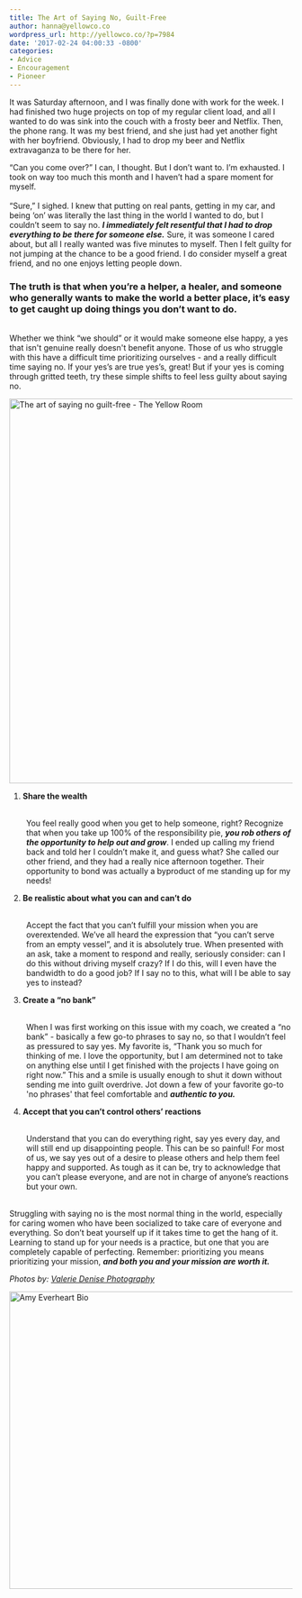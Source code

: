 ```yaml
---
title: The Art of Saying No, Guilt-Free
author: hanna@yellowco.co
wordpress_url: http://yellowco.co/?p=7984
date: '2017-02-24 04:00:33 -0800'
categories:
- Advice
- Encouragement
- Pioneer
---
```

<p><span style="font-weight: 400;">It was Saturday afternoon, and I was finally done with work for the week. I had finished two huge projects on top of my regular client load, and all I wanted to do was sink into the couch with a frosty beer and Netflix.&nbsp;</span><span style="font-weight: 400;">Then, the phone rang. It was my best friend, and she just had yet another fight with her boyfriend. Obviously, I had to drop my beer and Netflix extravaganza to be there for her.</span></p>
<p><span style="font-weight: 400;">&ldquo;Can you come over?&rdquo;&nbsp;</span><span style="font-weight: 400;">I can, I thought. But I don&rsquo;t want to. I&rsquo;m exhausted. I took on way too much this month and I haven&rsquo;t had a spare moment for myself.<br />
</span><span style="font-weight: 400;"><br />
</span><span style="font-weight: 400;">&ldquo;Sure,&rdquo; I sighed. I knew that putting on real pants, getting in my car, and being &lsquo;on&rsquo; was literally the last thing in the world I wanted to do, but I couldn&rsquo;t seem to say no. <em><strong>I immediately felt resentful that I had to drop everything to be there for someone else.</strong></em> Sure, it was someone I cared about, but all I really wanted was five minutes to myself. Then I felt guilty for not jumping at the chance to be a good friend. I do consider myself a great friend, and no one enjoys letting people down.</span></p>
<h3><strong>The truth is that when you&rsquo;re a helper, a healer, and someone who generally wants to make the world a better place, it&rsquo;s easy to get caught up doing things you don&rsquo;t want to do.&nbsp;</strong></h3><br />
<span style="font-weight: 400;">Whether we think &ldquo;we should&rdquo; or it would make someone else happy, a yes that isn't genuine really doesn't benefit anyone. Those of us who struggle with this have a difficult time prioritizing ourselves - and a really difficult time saying no. If your yes&rsquo;s are true yes&rsquo;s, great! But if your yes is coming through gritted teeth, try these simple shifts to feel less guilty about saying no.</span></p>
<p><img class="aligncenter size-full wp-image-7988" src="http://yellowco.co/wp-content/uploads/2017/02/ValerieDenisePhotos-5.jpg" alt="The art of saying no guilt-free - The Yellow Room" width="1024" height="683" /></p>
<ol>
<li><b> Share the wealth</b></li><br />
</ol></p>
<p style="padding-left: 30px;"><span style="font-weight: 400;">You feel really good when you get to help someone, right? Recognize that when you take up 100% of the responsibility pie, <em><strong>you rob others of the opportunity to help out and grow</strong></em>. I ended up calling my friend back and told her I couldn&rsquo;t make it, and guess what? She called our other friend, and they had a really nice afternoon together. Their opportunity to bond was actually a byproduct of me standing up for my needs!</span></p></p>
<ol start="2">
<li><b>Be realistic about what you can and can&rsquo;t do</b></li><br />
</ol></p>
<p style="padding-left: 30px;"><span style="font-weight: 400;">Accept the fact that you can&rsquo;t fulfill your mission when you are overextended. We&rsquo;ve all heard the expression that &ldquo;you can&rsquo;t serve from an empty vessel&rdquo;, and it is absolutely true. When presented with an ask, take a moment to respond and really, seriously consider: can I do this without driving myself crazy? If I do this, will&nbsp;I even have the bandwidth to do a good job? If I say no to this, what will I be able to say yes to instead?</span></p></p>
<ol start="3">
<li><b> Create a &ldquo;no bank&rdquo;</b></li><br />
</ol></p>
<p style="padding-left: 30px;"><span style="font-weight: 400;">When I was first working on this issue with my coach, we created a &ldquo;no bank&rdquo; - basically a few go-to phrases to&nbsp;say no, so that I wouldn&rsquo;t feel as pressured to say yes. My favorite is, &ldquo;Thank you so much for thinking of me. I love the opportunity, but I am determined not to take on anything else until I get finished with the projects I have going on right now.&rdquo; This and a smile is usually enough to shut it down without sending me into guilt overdrive. Jot down a few of your favorite go-to 'no phrases' that feel comfortable and <em><strong>authentic to you</strong><strong>.</strong></em></span></p></p>
<ol start="4">
<li><b> Accept that you can&rsquo;t control others&rsquo; reactions</b></li><br />
</ol></p>
<p style="padding-left: 30px;"><span style="font-weight: 400;">Understand that you can do everything right, say yes every day, and will still end up disappointing people. This can be so painful! For most of us, we say yes out of a desire to please others and help them feel happy and supported. As tough as it can be, try to acknowledge that you can&rsquo;t please everyone, and are not&nbsp;in charge of anyone&rsquo;s reactions but your own.</span></p><br />
<span style="font-weight: 400;">Struggling with saying no is the most normal thing in the world, especially for caring women who have been socialized to take care of everyone and everything. So don&rsquo;t beat yourself up if it takes time to get the hang of it. Learning to stand up for your needs is a practice, but&nbsp;one that you are completely capable of perfecting. Remember: prioritizing you means prioritizing your mission, <em><strong>and both you and your mission are worth it.</strong></em></span></p>
<p><em>Photos by:&nbsp;<a href="http://www.valeriedenisephotos.com/" target="_blank" data-saferedirecturl="https://www.google.com/url?hl=en&amp;q=http://www.valeriedenisephotos.com/&amp;source=gmail&amp;ust=1486613173323000&amp;usg=AFQjCNGh_6O0zQcYoowa4_1zqEKyaR5vAw">Valerie Denise Photography</a></em></p>
<p><a href="http://www.amyeverhartcoaching.com/" target="_blank"><img class="aligncenter wp-image-7985 size-full" src="http://yellowco.co/wp-content/uploads/2017/02/Amy-Everheart-Bio.jpg" alt="Amy Everheart Bio" width="1400" height="528" /></a></p>
<p>&nbsp;</p>
